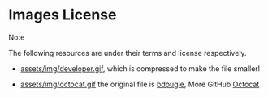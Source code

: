 # Images License

> [!NOTE]
> The following resources are under their terms and license respectively.

- [assets/img/developer.gif](/docs/assets/img/developer.gif),
  which is compressed to make the file smaller!

- [assets/img/octocat.gif](/docs/assets/img/octocat.gif) the
  original file is [bdougie](https://github.com/bdougie/bdougie),
  More GitHub [Octocat](https://octodex.github.com)
